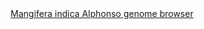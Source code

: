 <div id="Mangifera_indica_Alphonso_genome_browser" align="center">
  <a href="https://ink-blot.github.io/?sessionURL=blob:zZVbj6M2FID_SuWnViIEEgiQt.nOJZdJyI3cVqvIgAEHjIltQpLR_Pd10slWVUedmaqXkRACc8w5x99neAJ7xDimOWiDhqqbqgkUwBNaTSEpMjSEBHHQjmDGkQIYihBDeYBA.wlEkAvoTR7lxESIgrfr9RBGtRjllOCAq7ypwqLGaSkSJENrDRUSeKI5rLgaUCKDBazDrEhozmkdBgHivKbVC5THmwrK0_XZ5vJKtCFlJvAl60YWIQsL1QjKanEeosMbhbwnc2x1mumgUazNwzi373RPrI5TSO_9X0_zYLF1q8fdl0k4WvZ7DxHHsz26NTLnJsEtrUs6w7hkRf0Gu649TrREn64tfqS7fNcdlAvUd8ep1tXt_ojYiXsvSuzQigyL_ihho_k2fNwt.qN5VMiGMHhWQEaDUi47CBKmW21T0WxDMUyndr4yFcd0ZNuMYtD..k0BgsEgldFfn4A4FpIN4GhXXjApgLIQMdCuOZpm6Y7TMA3L0BxHf1aeQMmyfxgegbmkgTcoxGITUqFyyoTkFEdRU41Psp4IZxd2MvHbwZ.IbLXvBTOTn7p2x3dGFXfs43ZV5DZEqbvLt2RYZlF0EN4iym.Xe5OkywU8QRoHHfhQjGdHVfhYdvTu1iPKCBQy9Dwk71_IwjynAorzflVAgnCcyBhLU0BAMyo5Axb7P2vKT_LQTe0XGbTHHPs4w.K4kClpBdrNhtky9B9qNP8dFX7s3ulkYjds3bGbG30j8Qv5CQk3PC.4KrtR90H0JzM.PPcTiWIeYoiSmzSb91eeG98305aRJHNOq7IgM2.4mPcQGc0G1CKC.WzJ9JU1LJoe8_zq0R2HfxTl46t49UaO_K7NHjIMc_GqDrrlWI2_EOhFE.N_0eQMNvvborw2.xOpsiZH7gxLi4zTqYES2Bv5gR1W0Vqj69mNn95pcPKAdN2L4DQlNOmsHqIunqQotRfmZJJ.SJVXV_LjsuiG1rLetsX8D21RfUjeocVL2Cfib4vd2jes29vt_cz1evtZk3XN.MC.dLthbzAwYbFz707LMMLImx81s9MyGrNJ.RguRt5dLz939Bb_69pcQf92e_2ZZDjOCbqgfuHWev72_B0-">Mangifera indica Alphonso genome browser</a>
</div>
